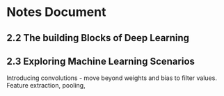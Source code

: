 # Notes Document

## 2.2 The building Blocks of Deep Learning

## 2.3 Exploring Machine Learning Scenarios

Introducing convolutions - move beyond weights and bias to filter values.
Feature extraction, pooling, 